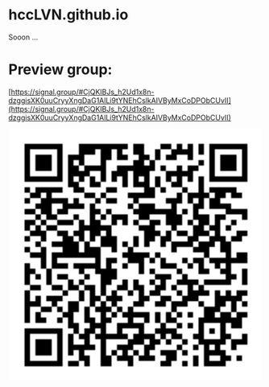 # hccLVN.github.io
Sooon ...

# Preview group:
[https://signal.group/#CjQKIBJs_h2Ud1x8n-dzggisXK0uuCryyXngDaG1AlLi9tYNEhCslkAIVByMxCoDPObCUvII](https://signal.group/#CjQKIBJs_h2Ud1x8n-dzggisXK0uuCryyXngDaG1AlLi9tYNEhCslkAIVByMxCoDPObCUvII)

![qr code to the signal group](qrcode.png)
